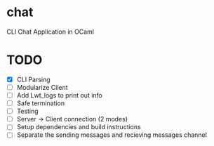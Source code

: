 # chat
CLI Chat Application in OCaml

# TODO
- [x] CLI Parsing
- [ ] Modularize Client
- [ ] Add Lwt_logs to print out info
- [ ] Safe termination
- [ ] Testing
- [ ] Server -> Client connection (2 modes)
- [ ] Setup dependencies and build instructions
- [ ] Separate the sending messages and recieving messages channel